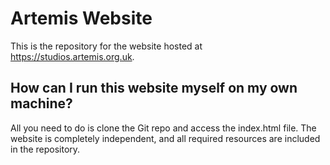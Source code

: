 # Artemis Website
This is the repository for the website hosted at https://studios.artemis.org.uk. 

## How can I run this website myself on my own machine?
All you need to do is clone the Git repo and access the index.html file. The website is completely independent, and all required resources are included in the repository.
